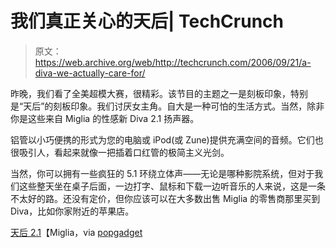 # 我们真正关心的天后| TechCrunch

> 原文：<https://web.archive.org/web/http://techcrunch.com/2006/09/21/a-diva-we-actually-care-for/>

昨晚，我们看了全美超模大赛，很精彩。该节目的主题之一是刻板印象，特别是“天后”的刻板印象。我们讨厌女主角。自大是一种可怕的生活方式。当然，除非你是这些来自 Miglia 的性感新 Diva 2.1 扬声器。

铝管以小巧便携的形式为您的电脑或 iPod(或 Zune)提供充满空间的音频。它们也很吸引人，看起来就像一把插着口红管的极简主义光剑。

当然，你可以拥有一些疯狂的 5.1 环绕立体声——无论是哪种影院系统，但对于我们这些整天坐在桌子后面，一边打字、鼠标和下载一边听音乐的人来说，这是一条不太好的路。还没有定价，但你应该可以在大多数出售 Miglia 的零售商那里买到 Diva，比如你家附近的苹果店。

[天后 2.1](https://web.archive.org/web/20140707231808/http://www.miglia.com/products/audio/diva21/index.html)【Miglia，via [popgadget](https://web.archive.org/web/20140707231808/http://www.popgadget.net/2006/09/diva_speakers.php)